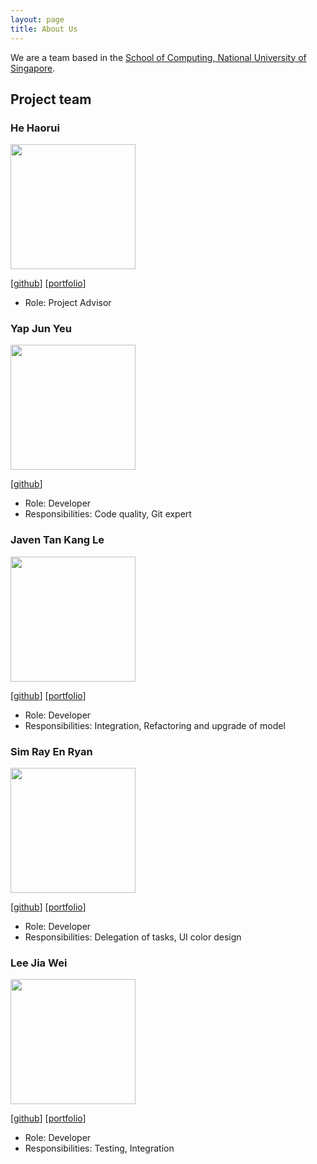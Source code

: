 ```yaml
---
layout: page
title: About Us
---
```


We are a team based in the [School of Computing, National University of Singapore](https://www.comp.nus.edu.sg).

## Project team

### He Haorui

<img src="images/feconi1024.png" width="200px">

[[github](https://github.com/feconi1024)]
[[portfolio](team/feconi1024.md)]

* Role: Project Advisor


### Yap Jun Yeu

<img src="images/yjunyeu.png" width="200px">

[[github](http://github.com/yjunyeu)]

* Role: Developer
* Responsibilities: Code quality, Git expert


### Javen Tan Kang Le

<img src="images/javentankangle.png" width="200px">

[[github](http://github.com/javentankangle)]
[[portfolio](team/javentankangle.md)]

* Role: Developer
* Responsibilities: Integration, Refactoring and upgrade of model

### Sim Ray En Ryan

<img src="images/hackari.png" width="200px">

[[github](http://github.com/hackari)]
[[portfolio](team/hackari.md)]

* Role: Developer
* Responsibilities: Delegation of tasks, UI color design

### Lee Jia Wei

<img src="images/leejiawei23.png" width="200px">

[[github](https://github.com/LeeJiaWei23)]
[[portfolio](team/leejiawei23.md)]

* Role: Developer
* Responsibilities: Testing, Integration
